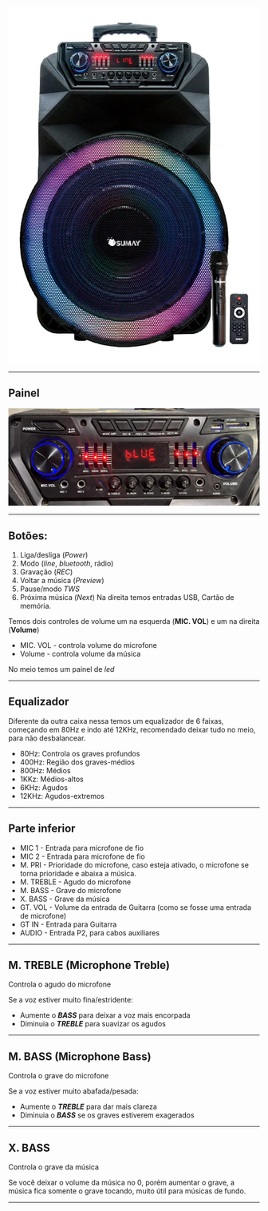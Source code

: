 ![Caixa de som Thunder Bolt](img/caixa.webp)

---

## Painel

![Painel Thunder Bolt](img/new.jpg)

---

## Botões:

1. Liga/desliga (*Power*)
2. Modo (*line*, *bluetooth*, rádio)
3. Gravação (*REC*)
4. Voltar a música (*Preview*)
5. Pause/modo *TWS*
6. Próxima música (*Next*)
Na direita temos entradas USB, Cartão de memória.

Temos dois controles de volume um na esquerda (**MIC. VOL**) e um na direita (**Volume**)

- MIC. VOL - controla volume do microfone
- Volume - controla volume da música 

No meio temos um painel de *led*

---

## Equalizador

Diferente da outra caixa nessa temos um equalizador de 6 faixas, começando em 80Hz e indo até 12KHz, recomendado deixar tudo no meio, para não desbalancear.

- 80Hz: Controla os graves profundos
- 400Hz: Região dos graves-médios
- 800Hz: Médios
- 1KKz: Médios-altos
- 6KHz: Agudos
- 12KHz: Agudos-extremos

---

## Parte inferior

- MIC 1 - Entrada para microfone de fio
- MIC 2 - Entrada para microfone de fio
- M. PRI - Prioridade do microfone, caso esteja ativado, o microfone se torna prioridade e abaixa a música.
- M. TREBLE - Agudo do microfone 
- M. BASS - Grave do microfone
- X. BASS - Grave da música
- GT. VOL - Volume da entrada de Guitarra (como se fosse uma entrada de microfone)
- GT IN - Entrada para Guitarra
- AUDIO - Entrada P2, para cabos auxiliares

---

## M. TREBLE (Microphone Treble)

Controla o agudo do microfone

Se a voz estiver muito fina/estridente:

- Aumente o ***BASS*** para deixar a voz mais encorpada
- Diminuia o ***TREBLE*** para suavizar os agudos

---

## M. BASS (Microphone Bass)

Controla o grave do microfone

Se a voz estiver muito abafada/pesada:

- Aumente o ***TREBLE*** para dar mais clareza
- Diminuia o ***BASS*** se os graves estiverem exagerados

---

## X. BASS

Controla o grave da música

Se você deixar o volume da música no 0, porém aumentar o grave, a música fica somente o grave tocando, muito útil para músicas de fundo.

---